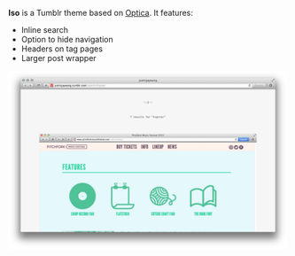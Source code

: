 **Iso** is a Tumblr theme based on [Optica](https://www.tumblr.com/theme/37310). It features:

- Inline search
- Option to hide navigation
- Headers on tag pages
- Larger post wrapper

![Iso screenshot](iso.png)
